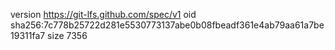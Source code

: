 version https://git-lfs.github.com/spec/v1
oid sha256:7c778b25722d281e5530773137abe0b08fbeadf361e4ab79aa61a7be19311fa7
size 7356
